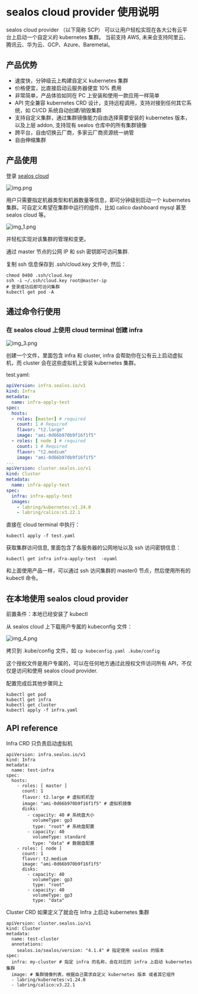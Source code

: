 # sealos cloud provider 使用说明

sealos cloud provider （以下简称 SCP）
可以让用户轻松实现在各大公有云平台上启动一个自定义的 kubernetes 集群。
当前支持 AWS, 未来会支持阿里云、腾讯云、华为云、GCP、Azure、Baremetal。

## 产品优势

* 速度快，分钟级云上构建自定义 kubernetes 集群
* 价格便宜，比直接启动云服务器便宜 10% 费用
* 非常简单，产品体验如同在 PC 上安装和使用一款应用一样简单
* API 完全兼容 kubernetes CRD 设计，支持远程调用，支持对接到任何其它系统，如 CI/CD 系统自动创建/销毁集群
* 支持自定义集群，通过集群镜像能力自由选择需要安装的 kubernetes 版本，以及上层 addon, 支持现有 sealos 仓库中的所有集群镜像
* 跨平台，自由切换云厂商，多家云厂商资源统一纳管
* 自由伸缩集群

## 产品使用

登录 [sealos cloud](https://cloud.sealos.io)

![img.png](img.png)

用户只需要指定机器类型和机器数量等信息，即可分钟级别启动一个 kubernetes 集群。可自定义希望在集群中运行的组件，比如 calico dashboard mysql 甚至 sealos cloud 等。

![img_1.png](img_1.png) 

并轻松实现对该集群的管理和变更。

通过 master 节点的公网 IP 和 ssh 密钥即可访问集群.

复制 ssh 信息保存到 .ssh/cloud.key 文件中, 然后：
```shell
chmod 0400 .ssh/cloud.key
ssh -i ~/.ssh/cloud.key root@master-ip
# 登录成功后即可访问集群
kubectl get pod -A
```

## 通过命令行使用

### 在 sealos cloud 上使用 cloud terminal 创建 infra

![img_3.png](img_3.png)

创建一个文件，里面包含 infra 和 cluster, infra 会帮助你在公有云上启动虚拟机，而 cluster 会在这些虚拟机上安装 kubernetes 集群。

test.yaml:
```yaml
apiVersion: infra.sealos.io/v1
kind: Infra
metadata:
  name: infra-apply-test
spec:
  hosts:
  - roles: [master] # required
    count: 1 # Required
    flavor: "t2.large"
    image: "ami-0d66b970b9f16f1f5"
  - roles: [ node ] # required
    count: 1 # Required
    flavor: "t2.medium"
    image: "ami-0d66b970b9f16f1f5"
---
apiVersion: cluster.sealos.io/v1
kind: Cluster
metadata:
  name: infra-apply-test
spec:
  infra: infra-apply-test
  images:
    - labring/kubernetes:v1.24.0
    - labring/calico:v3.22.1
```

直接在 cloud terminal 中执行：
```shell
kubectl apply -f test.yaml
```

获取集群访问信息, 里面包含了各服务器的公网地址以及 ssh 访问密钥信息：
```shell
kubectl get infra infra-apply-test  -oyaml
```

和上面使用产品一样，可以通过 ssh 访问集群的 master0 节点，然后使用所有的 kubectl 命令。


## 在本地使用 sealos cloud provider

前置条件：本地已经安装了 kubectl

从 sealos cloud 上下载用户专属的 kubeconfig 文件：

![img_4.png](img_4.png)

拷贝到 .kube/config 文件，如 `cp kubeconfig.yaml .kube/config`

这个授权文件是用户专属的，可以在任何地方通过此授权文件访问所有 API，不仅仅是访问和使用 sealos cloud provider.

配置完成后其他步骤同上

```shell
kubectl get pod
kubectl get infra
kubectl get cluster
kubectl apply -f infra.yaml
```

## API reference

Infra CRD 只负责启动虚拟机
```shell
apiVersion: infra.sealos.io/v1
kind: Infra
metadata:
  name: test-infra
spec:
  hosts:
    - roles: [ master ]
      count: 1
      flavor: t2.large # 虚拟机机型
      image: "ami-0d66b970b9f16f1f5" # 虚拟机镜像
      disks:
        - capacity: 40 # 系统盘大小
          volumeType: gp3
          type: "root" # 系统盘配置
        - capacity: 40
          volumeType: standard
          type: "data" # 数据盘配置
    - roles: [ node ]
      count: 1
      flavor: t2.medium
      image: "ami-0d66b970b9f16f1f5"
      disks:
        - capacity: 40
          volumeType: gp3
          type: "root"
        - capacity: 40
          volumeType: gp3
          type: "data"
```

Cluster CRD 如果定义了就会在 Infra 上启动 kubernetes 集群

```shell
apiVersion: cluster.sealos.io/v1
kind: Cluster
metadata:
  name: test-cluster
  annotations:
    sealos.io/sealos/version: "4.1.4" # 指定使用 sealos 的版本
spec:
  infra: my-cluster # 指定 infra 的名称，会在对应的 infra 上启动 kubernetes 集群
  image: # 集群镜像列表，根据自己需求自定义 kubernetes 版本 或者其它组件
  - labring/kubernetes:v1.24.0
  - labring/calico:v3.22.1
```